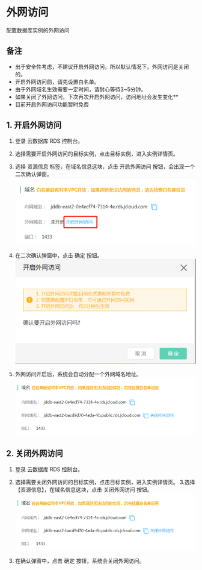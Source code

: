 # 外网访问
配置数据库实例的外网访问

## 备注
- 出于安全性考虑，不建议开启外网访问，所以默认情况下，外网访问是关闭的。
- 开启外网访问前，请先设置白名单。
- 由于外网域名生效需要一定时间，请耐心等待3~5分钟。
- 如果关闭了外网访问，下次再次开启外网访问，访问地址会发生变化**
- 目前开启外网访问功能暂时免费

## 1. 开启外网访问
1. 登录 云数据库 RDS 控制台。
2. 选择需要开启外网访问的目标实例，点击目标实例，进入实例详情页。
3. 选择 资源信息 标签，在域名信息这块，点击 开启外网访问 按钮，会出现一个二次确认弹窗。
![外网访问1](../../../../../image/RDS/Internet-Access-1.png)

4. 在二次确认弹窗中，点击 确定 按钮。
![外网访问2](../../../../../image/RDS/Internet-Access-2.png)

5. 外网访问开启后，系统会自动分配一个外网域名地址。
![外网访问3](../../../../../image/RDS/Internet-Access-3.png)

## 2. 关闭外网访问
1. 登录 云数据库 RDS 控制台。
2. 选择需要关闭外网访问的目标实例，点击目标实例，进入实例详情页。
3.选择 【资源信息】，在域名信息这块，点击 关闭外网访问 按钮。
![外网访问3](../../../../../image/RDS/Internet-Access-3.png)

4. 在确认弹窗中，点击 确定 按钮，系统会关闭外网访问。

